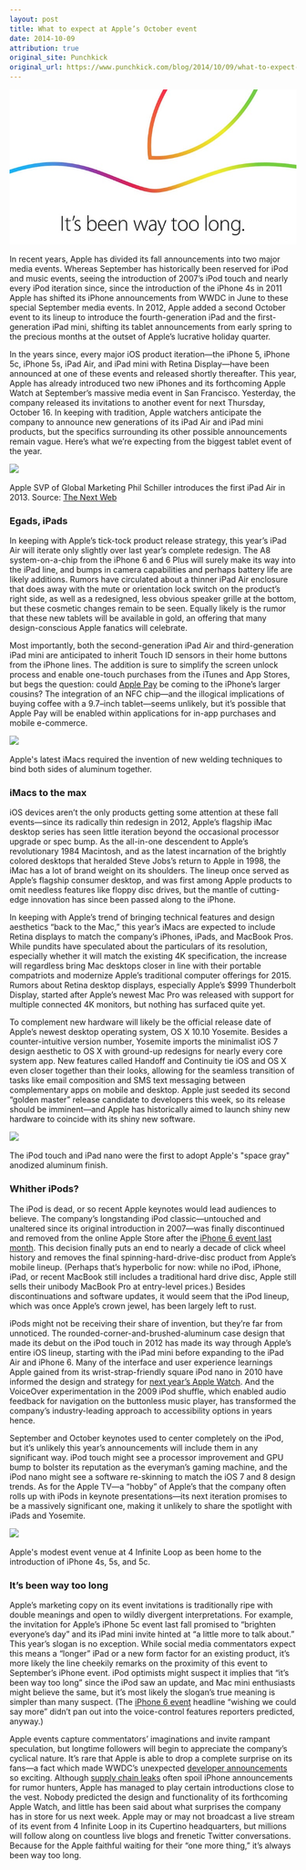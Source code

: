 ```yaml
---
layout: post
title: What to expect at Apple’s October event
date: 2014-10-09
attribution: true
original_site: Punchkick
original_url: https://www.punchkick.com/blog/2014/10/09/what-to-expect-at-apples-october-16-ipad-event
---
```

![](/assets/apple-invite-1014.jpg)

In recent years, Apple has divided its fall announcements into two major media events. Whereas September has historically been reserved for iPod and music events, seeing the introduction of 2007’s iPod touch and nearly every iPod iteration since, since the introduction of the iPhone 4s in 2011 Apple has shifted its iPhone announcements from WWDC in June to these special September media events. In 2012, Apple added a second October event to its lineup to introduce the fourth-generation iPad and the first-generation iPad mini, shifting its tablet announcements from early spring to the precious months at the outset of Apple’s lucrative holiday quarter.

In the years since, every major iOS product iteration—the iPhone 5, iPhone 5c, iPhone 5s, iPad Air, and iPad mini with Retina Display—have been announced at one of these events and released shortly thereafter. This year, Apple has already introduced two new iPhones and its forthcoming Apple Watch at September’s massive media event in San Francisco. Yesterday, the company released its invitations to another event for next Thursday, October 16. In keeping with tradition, Apple watchers anticipate the company to announce new generations of its iPad Air and iPad mini products, but the specifics surrounding its other possible announcements remain vague. Here’s what we’re expecting from the  biggest tablet event of the year.

![](https://cdn1.tnwcdn.com/wp-content/blogs.dir/1/files/2013/10/Getty-iPad-Air.jpg)
<div class="caption">Apple SVP of Global Marketing Phil Schiller introduces the first iPad Air in 2013. Source: <a href="https://thenextweb.com/">The Next Web</a></div>

### Egads, iPads

In keeping with Apple’s tick-tock product release strategy, this year’s iPad Air will iterate only slightly over last year’s complete redesign. The A8 system-on-a-chip from the iPhone 6 and 6 Plus will surely make its way into the iPad line, and bumps in camera capabilities and perhaps battery life are likely additions. Rumors have circulated about a thinner iPad Air enclosure that does away with the mute or orientation lock switch on the product’s right side, as well as a redesigned, less obvious speaker grille at the bottom, but these cosmetic changes remain to be seen. Equally likely is the rumor that these new tablets will be available in gold, an offering that many design-conscious Apple fanatics will celebrate.

Most importantly, both the second-generation iPad Air and third-generation iPad mini are anticipated to inherit Touch ID sensors in their home buttons from the iPhone lines. The addition is sure to simplify the screen unlock process and enable one-touch purchases from the iTunes and App Stores, but begs the question: could [Apple Pay](https://www.punchkick.com/blog/2014/09/09/say-hello-to-apple-pay-apples-coming-for-your-wallet) be coming to the iPhone’s larger cousins? The integration of an NFC chip—and the illogical implications of buying coffee with a 9.7–inch tablet—seems unlikely, but it’s possible that Apple Pay will be enabled within applications for in-app purchases and mobile e-commerce.

![](https://upload.wikimedia.org/wikipedia/commons/3/34/IMac_Late_2012_Edge.jpg)
<div class="caption">Apple's latest iMacs required the invention of new welding techniques to bind both sides of aluminum together.</div>

### iMacs to the max

iOS devices aren’t the only products getting some attention at these fall events—since its radically thin redesign in 2012, Apple’s flagship iMac desktop series has seen little iteration beyond the occasional processor upgrade or spec bump. As the all-in-one descendent to Apple’s revolutionary 1984 Macintosh, and as the latest incarnation of the brightly colored desktops that heralded Steve Jobs’s return to Apple in 1998, the iMac has a lot of brand weight on its shoulders. The lineup once served as Apple’s flagship consumer desktop, and was first among Apple products to omit needless features like floppy disc drives, but the mantle of cutting-edge innovation has since been passed along to the iPhone.

In keeping with Apple’s trend of bringing technical features and design aesthetics “back to the Mac,” this year’s iMacs are expected to include Retina displays to match the company’s iPhones, iPads, and MacBook Pros. While pundits have speculated about the particulars of its resolution, especially whether it will match the existing 4K specification, the increase will regardless bring Mac desktops closer in line with their portable compatriots and modernize Apple’s traditional computer offerings for 2015. Rumors about Retina desktop displays, especially Apple’s $999 Thunderbolt Display, started after Apple’s newest Mac Pro was released with support for multiple connected 4K monitors, but nothing has surfaced quite yet.

To complement new hardware will likely be the official release date of Apple’s newest desktop operating system, OS X 10.10 Yosemite. Besides a counter-intuitive version number, Yosemite imports the minimalist iOS 7 design aesthetic to OS X with ground-up redesigns for nearly every core system app. New features called Handoff and Continuity tie iOS and OS X even closer together than their looks, allowing for the seamless transition of tasks like email composition and SMS text messaging between complementary apps on mobile and desktop. Apple just seeded its second “golden master” release candidate to developers this week, so its release should be imminent—and Apple has historically aimed to launch shiny new hardware to coincide with its shiny new software.

![](http://i.ytimg.com/vi/HsH9bZcULzc/maxresdefault.jpg)
<div class="caption">The iPod touch and iPad nano were the first to adopt Apple's "space gray" anodized aluminum finish.</div>

### Whither iPods?

The iPod is dead, or so recent Apple keynotes would lead audiences to believe. The company’s longstanding iPod classic—untouched and unaltered since its original introduction in 2007—was finally discontinued and removed from the online Apple Store after the [iPhone 6 event last month](https://www.punchkick.com/blog/2014/09/09/say-hello-to-iphone-6-apples-flagship-has-a-growth-spurt). This decision finally puts an end to nearly a decade of click wheel history and removes the final spinning-hard-drive-disc product from Apple’s mobile lineup. (Perhaps that’s hyperbolic for now: while no iPod, iPhone, iPad, or recent MacBook still includes a traditional hard drive disc, Apple still sells their unibody MacBook Pro at entry-level prices.) Besides discontinuations and software updates, it would seem that the iPod lineup, which was once Apple’s crown jewel, has been largely left to rust. 

iPods might not be receiving their share of invention, but they’re far from unnoticed. The rounded-corner-and-brushed-aluminum case design that made its debut on the iPod touch in 2012 has made its way through Apple’s entire iOS lineup, starting with the iPad mini before expanding to the iPad Air and iPhone 6. Many of the interface and user experience learnings Apple gained from its wrist-strap-friendly square iPod nano in 2010 have informed the design and strategy for [next year’s Apple Watch](https://www.punchkick.com/blog/2014/09/09/say-hello-to-apple-watch-timepiece-inspire-wrist-envy). And the VoiceOver experimentation in the 2009 iPod shuffle, which enabled audio feedback for navigation on the buttonless music player, has transformed the company’s industry-leading approach to accessibility options in years hence.

September and October keynotes used to center completely on the iPod, but it’s unlikely this year’s announcements will include them in any significant way. iPod touch might see a processor improvement and GPU bump to bolster its reputation as the everyman’s gaming machine, and the iPod nano might see a software re-skinning to match the iOS 7 and 8 design trends. As for the Apple TV—a “hobby” of Apple’s that the company often rolls up with iPods in keynote presentations—its next iteration promises to be a massively significant one, making it unlikely to share the spotlight with iPads and Yosemite.

![](https://upload.wikimedia.org/wikipedia/commons/thumb/b/b4/4_Infinite_Loop.jpg/1600px-4_Infinite_Loop.jpg)
<div class="caption">Apple's modest event venue at 4 Infinite Loop as been home to the introduction of iPhone 4s, 5s, and 5c.</div>

### It’s been way too long

Apple’s marketing copy on its event invitations is traditionally ripe with double meanings and open to wildly divergent interpretations. For example, the invitation for Apple’s iPhone 5c event last fall promised to “brighten everyone’s day” and its iPad mini invite hinted at “a little more to talk about.” This year’s slogan is no exception. While social media commentators expect this means a “longer” iPad or a new form factor for an existing product, it’s more likely the line cheekily remarks on the proximity of this event to September’s iPhone event. iPod optimists might suspect it implies that “it’s been way too long” since the iPod saw an update, and Mac mini enthusiasts might believe the same, but it’s most likely the slogan’s true meaning is simpler than many suspect. (The [iPhone 6 event](https://www.punchkick.com/blog/2014/09/09/biggest-news-apple-iphone-6-apple-watch-event) headline “wishing we could say more” didn’t pan out into the voice-control features reporters predicted, anyway.) 

Apple events capture commentators’ imaginations and invite rampant speculation, but longtime followers will begin to appreciate the company’s cyclical nature. It’s rare that Apple is able to drop a complete surprise on its fans—a fact which made WWDC’s unexpected [developer announcements](/ios-8-extensibility) so exciting. Although [supply chain leaks](https://www.punchkick.com/blog/2014/09/23/10-million-iphones-prove-that-apple-has-learned-to-multitask) often spoil iPhone announcements for rumor hunters, Apple has managed to play certain introductions close to the vest. Nobody predicted the design and functionality of its forthcoming Apple Watch, and little has been said about what surprises the company has in store for us next week. Apple may or may not broadcast a live stream of its event from 4 Infinite Loop in its Cupertino headquarters, but millions will follow along on countless live blogs and frenetic Twitter conversations. Because for the Apple faithful waiting for their “one more thing,” it’s always been way too long.